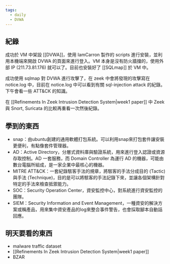 ```yaml
---
tags:
  - daily
  - DVWA
---
```

## 紀錄
成功於 VM 中架設 [[DVWA]]，使用 IamCarron 製作的 scripts 進行安裝，並利用本機端來開啟 DVWA 的頁面來進行登入。VM 本身是沒有防火牆擋的，使用外部 IP (211.73.81.176) 就可以了。目前也安裝好了 [[SQLmap]] 於 VM 中。

成功使用 sqlmap 對 DVWA 進行攻擊了，在 zeek 中會將發現的攻擊寫在 notice.log 中，目前在 notice.log 中可以看到有關 sql-injection attack 的紀錄。下午會看一些 ATT&CK 的知識。

在 [[Refinements In Zeek Intrusion Detection System|week1 paper]] 中 Zeek 與 Snort, Suricata 的比較再重看一次然後紀錄。
## 學到的東西
- snap：由ubuntu創建的通用軟體打包系統。可以利用snap來打包套件讓安裝更便利，有點像套件管理器。
- AD：Active Directory，分層式資料庫與驗證系統，用來進行登入認證或資源存取控制。AD 一套服務，而 Domain Controller 為運行 AD 的機器，可能由數台電腦所組成，是一家企業中最核心的機器。
- MITRE ATT&CK：一套紀錄駭客手法的規章，將駭客的手法分成目的 (Tactic) 與手法 (Technique)，目的是可以將駭客的手法記錄下來，並讓各個架構針對特定的手法來檢查抵禦能力。
- SOC：Security Operation Center，資安監控中心，對系統進行資安監控的團隊。
- SIEM：Security Information and Event Management，一種資安的解決方案或稱產品，用來集中資安產品的log來整合事件警告，也會採取腳本自動話回應。
## 明天要看的東西
- malware traffic dataset
- [[Refinements In Zeek Intrusion Detection System|week1 paper]]
- BZAR